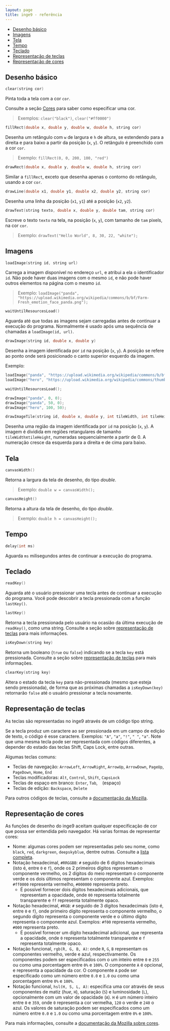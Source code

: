 ```yaml
---
layout: page
title: inge9 - referência
---
```


- [Desenho básico](#desenho-básico)
- [Imagens](#imagens)
- [Tela](#tela)
- [Tempo](#tempo)
- [Teclado](#teclado)
- [Representação de teclas](#representação-de-teclas)
- [Representação de cores](#representação-de-cores)

## Desenho básico

```c++
clear(string cor)
```
Pinta toda a tela com a cor `cor`.

Consulte a seção [Cores](#cores) para saber como especificar uma cor.

> Exemplos: `clear("black")`, `clear("#ff0000")`

```c++
fillRect(double x, double y, double w, double h, string cor)
```

Desenha um retângulo com `w` de largura e `h` de altura, se estendendo para a direita e para baixo a partir da posição (`x`, `y`). O retângulo é preenchido com a cor `cor`.

> Exemplo: `fillRect(0, 0, 200, 100, "red")`

```c++
drawRect(double x, double y, double w, double h, string cor)
```

Similar a `fillRect`, exceto que desenha apenas o contorno do retângulo, usando a cor `cor`.

```c++
drawLine(double x1, double y1, double x2, double y2, string cor)
```

Desenha uma linha da posição (`x1`, `y1`) até a posição (`x2`, `y2`).

```c++
drawText(string texto, double x, double y, double tam, string cor)
```

Escreve o texto `texto` na tela, na posição (`x`, `y`), com tamanho de `tam` pixels, na cor `cor`.

> Exemplo: `drawText("Hello World", 8, 30, 22, "white");`


## Imagens

```c++
loadImage(string id, string url)
```

Carrega a imagem disponível no endereço `url`, e atribui a ela o identificador `id`. Não pode haver duas imagens com o mesmo `id`, e não pode haver outros elementos na página com o mesmo `id`.

> Exemplo: `loadImage("panda", "https://upload.wikimedia.org/wikipedia/commons/b/bf/Farm-Fresh_emotion_face_panda.png");`

```c++
waitUntilResourcesLoad()
```

Aguarda até que todas as imagens sejam carregadas antes de continuar a execução do programa. Normalmente é usado após uma sequência de chamadas a `loadImage(id, url)`.

```c++
drawImage(string id, double x, double y)
```

Desenha a imagem identificada por `id` na posição (`x`, `y`). A posição se refere ao ponto onde será posicionado o canto superior esquerdo da imagem.

Exemplo:

```c++
loadImage("panda", "https://upload.wikimedia.org/wikipedia/commons/b/bf/Farm-Fresh_emotion_face_panda.png");
loadImage("hero", "https://upload.wikimedia.org/wikipedia/commons/thumb/1/11/Cc-by_new_white.svg/48px-Cc-by_new_white.svg.png");

waitUntilResourcesLoad();

drawImage("panda", 0, 0);
drawImage("panda", 50, 0);
drawImage("hero", 100, 50);
```

```c++
drawImageTile(string id, double x, double y, int tileWidth, int tileHeight, int tileId)
```

Desenha uma região da imagem identificada por `id` na posição (`x`, `y`). A imagem é dividida em regiões retangulares de tamanho `tileWidth`x`tileHeight`, numeradas sequencialmente a partir de 0. A numeração cresce da esquerda para a direita e de cima para baixo.

## Tela

```c++
canvasWidth()
```

Retorna a largura da tela de desenho, do tipo *double*.

> Exemplo: `double w = canvasWidth();`

```c++
canvasHeight()
```

Retorna a altura da tela de desenho, do tipo *double*.

> Exemplo: `double h = canvasHeight();`

## Tempo

```c++
delay(int ms)
```

Aguarda `ms` milisegundos antes de continuar a execução do programa.

## Teclado

```c++
readKey()
```

Aguarda até o usuário pressionar uma tecla antes de continuar a execução do programa. Você pode descobrir a tecla pressionada com a função `lastKey()`.

```c++
lastKey()
```

Retorna a tecla pressionada pelo usuário na ocasião da última execução de `readKey()`, como uma string. Consulte a seção sobre [representação de teclas](#representação-de-teclas) para mais informações.

```c++
isKeyDown(string key)
```

Retorna um booleano (`true` ou `false`) indicando se a tecla `key` está pressionada. Consulte a seção sobre [representação de teclas](#representação-de-teclas) para mais informações.

```c++
clearKey(string key)
```

Altera o estado da tecla `key` para não-pressionada (mesmo que esteja sendo pressionada), de forma que as próximas chamadas a `isKeyDown(key)` retornarão `false` até o usuário pressionar a tecla novamente.


## Representação de teclas

As teclas são representadas no inge9 através de um código tipo string.

Se a tecla produz um caractere ao ser pressionada em um campo de edição de texto, o código é esse caractere. Exemplos: `"A"`, `"a"`, `"!"`, `" "`, `"a"`. Note que uma mesma tecla pode ser representada com códigos diferentes, a depender do estado das teclas Shift, Caps Lock, entre outras.

Algumas teclas comuns:

- Teclas de navegação: `ArrowLeft`, `ArrowRight`, `ArrowUp`, `ArrowDown`, `PageUp`, `PageDown`, `Home`, `End`
- Teclas modificadoras: `Alt`, `Control`, `Shift`, `CapsLock`
- Teclas de espaço em branco: `Enter`, `Tab`, ` ` (espaço)
- Teclas de edição: `Backspace`, `Delete` 

Para outros códigos de teclas, consulte a [documentação da Mozilla](https://developer.mozilla.org/en-US/docs/Web/API/KeyboardEvent/key/Key_Values).

## Representação de cores

As funções de desenho do inge9 aceitam qualquer especificação de cor que possa ser entendida pelo navegador. Há varias formas de representar cores:

- Nome: algumas cores podem ser representadas pelo seu nome, como `black`, `red`, `darkgreen`, `deepskyblue`, dentre outras. Consulte a [lista completa](https://www.rapidtables.com/web/css/css-color.html).
- Notação hexadecimal, `#RRGGBB`: `#` seguido de 6 dígitos hexadecimais (isto é, entre `0` e `f`), onde os 2 primeiros dígitos representam o componente vermelho, os 2 dígitos do meio representam o componente verde e os dois últimos representam o componente azul. Exemplos: `#ff0000` representa vermelho, `#000000` representa preto.
  - É possível fornecer dois dígitos hexadecimais adicionais, que representam a opacidade, onde `00` representa totalmente transparente e `ff` representa totalmente opaco.
- Notação hexadecimal, `#RGB`: `#` seguido de 3 dígitos hexadecimais (isto é, entre `0` e `f`), onde primeiro dígito representa o componente vermelho, o segundo dígito representa o componente verde e o último dígito representa o componente azul. Exemplos: `#f00` representa vermelho, `#000` representa preto.
  - É possível fornecer um dígito hexadecimal adicional, que representa a opacidade, onde `0` representa totalmente transparente e `f` representa totalmente opaco.
- Notação funcional, `rgb(R, G, B, A)`: onde `R`, `G`, `B` representam os componentes vermelho, verde e azul, respectivamente. Os componentes podem ser especificados com o um inteiro entre `0` e `255` ou como uma porcentagem entre `0%` e `100%`. O componente `A` é opcional, e representa a opacidade da cor. O componente `A` pode ser especificado como um número entre `0.0` e `1.0` ou como uma porcentagem entre `0%` e `100%`.
- Notação funcional, `hsl(H, S, L, A)`: especifica uma cor através de seus componentes de matiz (*hue*, `H`), saturação (`S`) e luminosidade (`L`), opcionalmente com um valor de opacidade (`A`). `H` é um número inteiro entre `0` e `359`, onde `0` representa a cor vermelha, `120` o verde e `240` o azul. Os valores de saturação podem ser especificados como um número entre `0.0` e `1.0` ou como uma porcentagem entre `0%` e `100%`.

Para mais informações, consulte a [documentação da Mozilla sobre cores](https://developer.mozilla.org/pt-BR/docs/Web/CSS/color_value).



